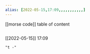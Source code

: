 ```yaml
---
alias: [2022-05-15,17:09,,,,,,,,,,,]
---
```

[[morse code]]
table of content
```toc
```

[[2022-05-15]] 17:09

```query
"t -"
```